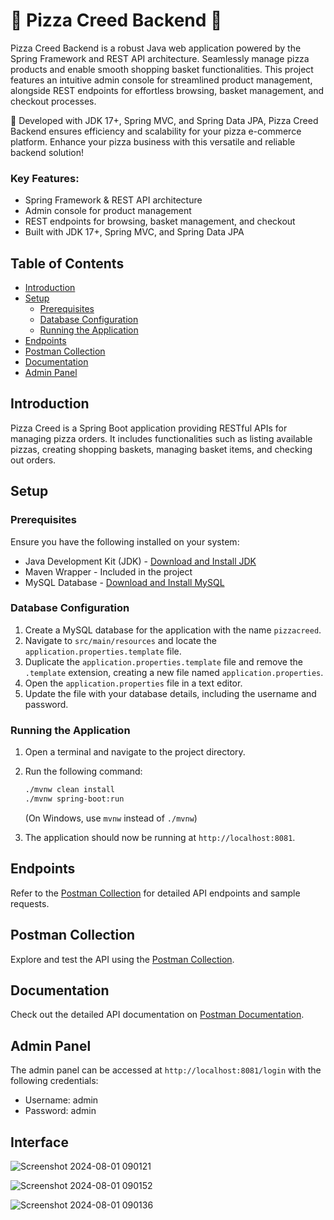 # 🍕 Pizza Creed Backend 🍕
Pizza Creed Backend is a robust Java web application powered by the Spring Framework and REST API architecture. Seamlessly manage pizza products and enable smooth shopping basket functionalities. This project features an intuitive admin console for streamlined product management, alongside REST endpoints for effortless browsing, basket management, and checkout processes.

🚀 Developed with JDK 17+, Spring MVC, and Spring Data JPA, Pizza Creed Backend ensures efficiency and scalability for your pizza e-commerce platform. Enhance your pizza business with this versatile and reliable backend solution!

<h3>Key Features:</h3>
<ul>
  <li>Spring Framework & REST API architecture</li>
  <li>Admin console for product management</li>
  <li>REST endpoints for browsing, basket management, and checkout</li>
  <li>Built with JDK 17+, Spring MVC, and Spring Data JPA</li>
</ul>

## Table of Contents
- [Introduction](#introduction)
- [Setup](#setup)
  - [Prerequisites](#prerequisites)
  - [Database Configuration](#database-configuration)
  - [Running the Application](#running-the-application)
- [Endpoints](#endpoints)
- [Postman Collection](#postman-collection)
- [Documentation](#documentation)
- [Admin Panel](#admin-panel)

## Introduction

Pizza Creed is a Spring Boot application providing RESTful APIs for managing pizza orders. It includes functionalities such as listing available pizzas, creating shopping baskets, managing basket items, and checking out orders.

## Setup

### Prerequisites

Ensure you have the following installed on your system:

- Java Development Kit (JDK) - [Download and Install JDK](https://adoptopenjdk.net/)
- Maven Wrapper - Included in the project
- MySQL Database - [Download and Install MySQL](https://dev.mysql.com/downloads/)

### Database Configuration

1. Create a MySQL database for the application with the name `pizzacreed`.
2. Navigate to `src/main/resources` and locate the `application.properties.template` file.
3. Duplicate the `application.properties.template` file and remove the `.template` extension, creating a new file named `application.properties`.
4. Open the `application.properties` file in a text editor.
5. Update the file with your database details, including the username and password.

### Running the Application

1. Open a terminal and navigate to the project directory.
2. Run the following command:
   ```bash
   ./mvnw clean install
   ./mvnw spring-boot:run
   ```
   (On Windows, use `mvnw` instead of `./mvnw`)
   
3. The application should now be running at `http://localhost:8081`.

## Endpoints
Refer to the [Postman Collection](https://www.postman.com/speeding-capsule-928798/workspace/nibm-ead-2/collection/30452672-92f8720f-f44f-4fe4-b82f-9e1b98d1a2a5?action=share&creator=30452672) for detailed API endpoints and sample requests.

## Postman Collection
Explore and test the API using the [Postman Collection](https://www.postman.com/speeding-capsule-928798/workspace/nibm-ead-2/collection/30452672-92f8720f-f44f-4fe4-b82f-9e1b98d1a2a5?action=share&creator=30452672).

## Documentation
Check out the detailed API documentation on [Postman Documentation](https://documenter.getpostman.com/view/35088245/2sA3XJnREA).

## Admin Panel
The admin panel can be accessed at `http://localhost:8081/login` with the following credentials:

- Username: admin
- Password: admin

## Interface

![Screenshot 2024-08-01 090121](https://github.com/user-attachments/assets/606f75af-080d-4b6b-be7c-36e2b2f27f37)

![Screenshot 2024-08-01 090152](https://github.com/user-attachments/assets/a7d74793-8997-40a2-b55a-08594f540929)

![Screenshot 2024-08-01 090136](https://github.com/user-attachments/assets/88b1e448-ff4c-4cb0-a5c1-6137b04e9c44)


